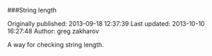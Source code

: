 ###String length

Originally published: 2013-09-18 12:37:39
Last updated: 2013-10-10 16:27:48
Author: greg zakharov

A way for checking string length.